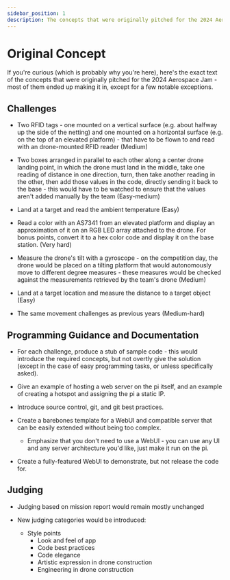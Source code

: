 ```yaml
---
sidebar_position: 1
description: The concepts that were originally pitched for the 2024 Aerospace Jam.
---
```


# Original Concept

If you're curious (which is probably why you're here), here's the exact text of the concepts that were originally pitched for the 2024 Aerospace Jam - most of them ended up making it in, except for a few notable exceptions.

## Challenges

- Two RFID tags - one mounted on a vertical surface (e.g. about halfway up the side of the netting) and one mounted on a horizontal surface (e.g. on the top of an elevated platform) - that have to be flown to and read with an drone-mounted RFID reader (Medium)

- Two boxes arranged in parallel to each other along a center drone landing point, in which the drone must land in the middle, take one reading of distance in one direction, turn, then take another reading in the other, then add those values in the code, directly sending it back to the base - this would have to be watched to ensure that the values aren't added manually by the team (Easy-medium)

- Land at a target and read the ambient temperature (Easy)

- Read a color with an AS7341 from an elevated platform and display an approximation of it on an RGB LED array attached to the drone. For bonus points, convert it to a hex color code and display it on the base station. (Very hard)

- Measure the drone's tilt with a gyroscope - on the competition day, the drone would be placed on a tilting platform that would autonomously move to different degree measures - these measures would be checked against the measurements retrieved by the team's drone (Medium)

- Land at a target location and measure the distance to a target object (Easy)

- The same movement challenges as previous years (Medium-hard)

## Programming Guidance and Documentation

- For each challenge, produce a stub of sample code - this would introduce the required concepts, but not overtly give the solution (except in the case of easy programming tasks, or unless specifically asked).
  
- Give an example of hosting a web server on the pi itself, and an example of creating a hotspot and assigning the pi a static IP.
  
- Introduce source control, git, and git best practices.
  
- Create a barebones template for a WebUI and compatible server that can be easily extended without being too complex.
  - Emphasize that you don't need to use a WebUI - you can use any UI and any server architecture you'd like, just make it run on the pi.
  
- Create a fully-featured WebUI to demonstrate, but not release the code for.

## Judging

- Judging based on mission report would remain mostly unchanged
  
- New judging categories would be introduced:
  - Style points
    - Look and feel of app
    - Code best practices
    - Code elegance
    - Artistic expression in drone construction
    - Engineering in drone construction
